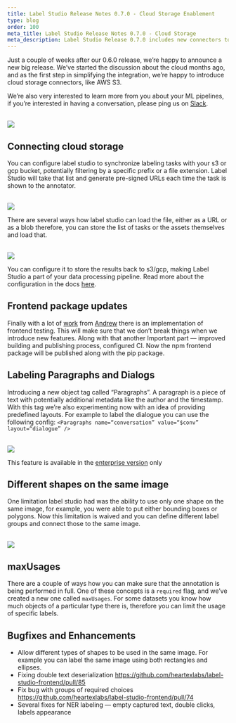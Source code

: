 ```yaml
---
title: Label Studio Release Notes 0.7.0 - Cloud Storage Enablement
type: blog
order: 100
meta_title: Label Studio Release Notes 0.7.0 - Cloud Storage
meta_description: Label Studio Release 0.7.0 includes new connectors to integrate Label Studio with cloud storage, including Amazon AWS S3 and Google Cloud Storage.
---
```


Just a couple of weeks after our 0.6.0 release, we’re happy to announce a new big release. We’ve started the discussion about the cloud months ago, and as the first step in simplifying the integration, we’re happy to introduce cloud storage connectors, like AWS S3. 

We’re also very interested to learn more from you about your ML pipelines, if you’re interested in having a conversation, please ping us on [Slack](http://slack.labelstudio.heartex.com?source=blog-release).

<br/>
<img src="/images/release-070/s3-mascot-04.png" />

## Connecting cloud storage

You can configure label studio to synchronize labeling tasks with your s3 or gcp bucket, potentially filtering by a specific prefix or a file extension. Label Studio will take that list and generate pre-signed URLs each time the task is shown to the annotator. 

<br/>
<img src="/images/release-070/configure-s3.gif" class="gif-border" />

There are several ways how label studio can load the file, either as a URL or as a blob therefore, you can store the list of tasks or the assets themselves and load that.

<br/>
<img src="/images/release-070/s3-config.png" class="gif-border" />

You can configure it to store the results back to s3/gcp, making Label Studio a part of your data processing pipeline. Read more about the configuration in the docs [here](/guide/storage.html).

## Frontend package updates 

Finally with a lot of [work](https://github.com/heartexlabs/label-studio-frontend/pull/75) from [Andrew](https://github.com/hlomzik) there is an implementation of frontend testing. This will make sure that we don’t break things when we introduce new features. Along with that another  Important part — improved building and publishing process, configured CI. Now the npm frontend package will be published along with the pip package.

## Labeling Paragraphs and Dialogs

Introducing a new object tag called “Paragraphs”. A paragraph is a piece of text with potentially additional metadata like the author and the timestamp. With this tag we’re also experimenting now with an idea of providing predefined layouts. For example to label the dialogue you can use the following config: `<Paragraphs name=“conversation” value=“$conv” layout=“dialogue” />`

<br/>
<img src="/images/release-070/dialogues.png" class="gif-border" />

This feature is available in the [enterprise version](https://heartex.ai/) only

## Different shapes on the same image

One limitation label studio had was the ability to use only one shape on the same image, for example, you were able to put either bounding boxes or polygons. Now this limitation is waived and you can define different label groups and connect those to the same image.

<br/>
<img src="/images/release-070/multiple-tools.gif" class="gif-border" />

## maxUsages

There are a couple of ways how you can make sure that the annotation is being performed in full. One of these concepts is a `required` flag, and we’ve created a new one called `maxUsages`. For some datasets you know how much objects of a particular type there is, therefore you can limit the usage of specific labels.

## Bugfixes and Enhancements
- Allow different types of shapes to be used in the same image. For example you can label the same image using both rectangles and ellipses. 
- Fixing double text deserialization https://github.com/heartexlabs/label-studio-frontend/pull/85
- Fix bug with groups of required choices https://github.com/heartexlabs/label-studio-frontend/pull/74
- Several fixes for NER labeling — empty captured text, double clicks, labels appearance
